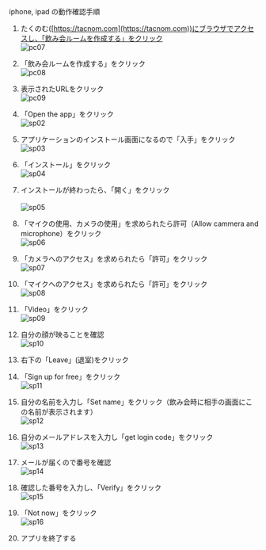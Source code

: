 iphone, ipad の動作確認手順

  1. たくのむ([https://tacnom.com](https://tacnom.com))にブラウザでアクセスし、「飲み会ルームを作成する」をクリック <br>
    ![pc07](https://user-images.githubusercontent.com/12508784/88452279-4d923600-ce98-11ea-8eac-45e5d8100da7.png)

  1. 「飲み会ルームを作成する」をクリック <br>
    ![pc08](https://user-images.githubusercontent.com/12508784/88452280-4ec36300-ce98-11ea-9037-e5b7fa68b4e3.png)

  1. 表示されたURLをクリック <br>
    ![pc09](https://user-images.githubusercontent.com/12508784/88452281-4f5bf980-ce98-11ea-8558-9418e01a0241.png)

  1. 「Open the app」をクリック<br>
    ![sp02](https://user-images.githubusercontent.com/12508784/86572210-98addd00-bfad-11ea-88a7-d39c0874a09f.jpg)
  
  1. アプリケーションのインストール画面になるので「入手」をクリック<br>
    ![sp03](https://user-images.githubusercontent.com/12508784/86572211-98addd00-bfad-11ea-8816-1cec278093d6.jpg)

  1. 「インストール」をクリック<br>
    ![sp04](https://user-images.githubusercontent.com/12508784/86572212-99467380-bfad-11ea-8201-a1231db793f1.jpg)
  
  1. インストールが終わったら、「開く」をクリック<br>  
    ![sp05](https://user-images.githubusercontent.com/12508784/86572214-99467380-bfad-11ea-833e-ff4d9653456b.jpg)

  1. 「マイクの使用、カメラの使用」を求められたら許可（Allow cammera and microphone）をクリック<br>
    ![sp06](https://user-images.githubusercontent.com/12508784/86572216-99df0a00-bfad-11ea-92d6-61516c8859c0.jpg)

  1. 「カメラへのアクセス」を求められたら「許可」をクリック<br>
    ![sp07](https://user-images.githubusercontent.com/12508784/86572217-99df0a00-bfad-11ea-9dc1-2fb023cc911e.jpg)

  1. 「マイクへのアクセス」を求められたら「許可」をクリック<br>
    ![sp08](https://user-images.githubusercontent.com/12508784/86572218-9a77a080-bfad-11ea-98df-031daf609813.jpg)

  1. 「Video」をクリック<br>
    ![sp09](https://user-images.githubusercontent.com/12508784/86572220-9a77a080-bfad-11ea-9d1c-8530d8d7b4be.jpg)

  1. 自分の顔が映ることを確認<br>
    ![sp10](https://user-images.githubusercontent.com/12508784/86572222-9b103700-bfad-11ea-92cb-7e0d2334ee8a.jpg)

  1. 右下の「Leave」(退室)をクリック<br>

  1. 「Sign up for free」をクリック<br>
    ![sp11](https://user-images.githubusercontent.com/12508784/86572223-9ba8cd80-bfad-11ea-8a81-8351938892ec.jpg)

  1. 自分の名前を入力し「Set name」をクリック（飲み会時に相手の画面にこの名前が表示されます）<br>
    ![sp12](https://user-images.githubusercontent.com/12508784/86572229-9ba8cd80-bfad-11ea-8358-01a26dbb923e.jpg)

  1. 自分のメールアドレスを入力し「get login code」をクリック<br>
    ![sp13](https://user-images.githubusercontent.com/12508784/86572232-9c416400-bfad-11ea-9b93-6b623c660dec.png)

  1. メールが届くので番号を確認<br>
    ![sp14](https://user-images.githubusercontent.com/12508784/86572233-9c416400-bfad-11ea-9ce2-99913ac63ee4.jpg)

  1. 確認した番号を入力し、「Verify」をクリック<br>
    ![sp15](https://user-images.githubusercontent.com/12508784/86572234-9cd9fa80-bfad-11ea-8201-770bd6b1e714.jpg)

  1. 「Not now」をクリック<br>
    ![sp16](https://user-images.githubusercontent.com/12508784/86572235-9cd9fa80-bfad-11ea-9e09-34e5484642fa.jpg)

  1. アプリを終了する<br>
